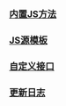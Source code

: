 
### [内置JS方法](./JS%E6%BA%90%E5%86%85%E7%BD%AE%E6%96%B9%E6%B3%95%E6%96%87%E6%A1%A3.md)

### [JS源模板](./JS%E4%B9%A6%E6%BA%90%E6%96%87%E6%A1%A3.md)

### [自定义接口](./%E8%87%AA%E5%AE%9A%E4%B9%89%E6%8E%A5%E5%8F%A3.md)

### [更新日志](./UPDATE.MD)